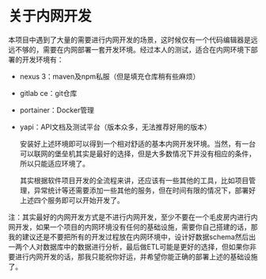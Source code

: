 # 关于内网开发

  本项目中遇到了大量的需要进行内网开发的场景，这时候仅有一个代码编辑器是远远不够的，需要在内网部署一套开发环境。经过本人的测试，适合在内网环境下部署的开发环境有：

- nexus 3：maven及npm私服（但是填充仓库稍有些麻烦）

- gitlab ce：git仓库

- portainer：Docker管理

- yapi：API文档及测试平台（版本众多，无法推荐好用的版本）

  安装好上述环境即可以得到一个相对舒适的基本内网开发环境。当然，有一台可以联网的堡垒机其实是最好的选择，但是大多数情况下并没有相应的条件，所以只能适应环境了。

  其实根据软件项目开发的全流程来讲，还应该有一些其他的工具，比如项目管理，异常统计等还需要添加一些其他的服务，但在时间有限的情况下，部署好上述四个服务即可以开始开发了。


注：其实最好的内网开发方式是不进行内网开发，至少不要在一个毛皮房内进行内网开发，如果一个项目的内网环境没有任何的基础设施，需要你自己搭建的话，那我的建议还是不要把所有的开发过程放在内网环境中，设计好数据schema然后出一两个人对数据库中的数据进行分析，最后做ETL可能是更好的选择，但如果你非要进行内网开发的话，那我只能祝你好运，并希望你能正确的部署上述的基础设施了。
